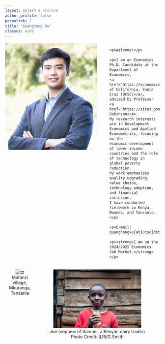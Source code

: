 ```yaml
---
layout: splash # archive
author_profile: false
permalink: /
title: "Guanghong Xu"
classes: wide
---
```


<div style="overflow: hidden;">
    <img src="/images/xgh.jpg" width="300" align="left" style="margin-right: 40px;" /> 

    <p>Welcome!</p>

    <p>I am an Economics Ph.D. Candidate at the Department of Economics, 
    <a href="https://economics.ucsc.edu/">University of California, Santa Cruz (UCSC)</a>, 
    advised by Professor <a href="https://sites.google.com/view/jmrtwo/home">Jonathan Robinson</a>. 
    My research interests are in Development Economics and Applied Econometrics, focusing on the 
    economic development of lower-income countries and the role of technology in global poverty reduction. 
    My work emphasizes quality upgrading, value chains, technology adoption, and financial inclusion. 
    I have conducted fieldwork in Kenya, Rwanda, and Tanzania.</p>

    <p>E-mail: guanghongxu[at]ucsc[dot]edu</p>

    <p><strong>I am on the 2024/2025 Economics Job Market.</strong></p>
</div>

<!-- Clear the floating image effect to avoid interference -->
<div style="clear: both;"></div>

<!-- Image section only below the text -->
<div style="display: flex; justify-content: space-around; margin-top: 20px;">
     <div style="text-align: center;">
         <img src="/images/tz2.jpeg" alt="tz" style="width: 80%;">
         <figcaption>Matanzi village, Mkuranga, Tanzania</figcaption>
     </div>
     <div style="text-align: center;">
         <img src="/images/Kenyamilk_small.jpg" alt="ke" style="width: 70%;">
         <figcaption>Joe (nephew of Samuel, a Kenyan dairy trader)</figcaption>
         <figcaption>Photo Credit: ILRI/G.Smith</figcaption>
     </div>
</div>







<!-----
layout: splash # archive
author_profile: false
permalink: /
title: "Guanghong Xu"
classes: wide
---

<img src="/images/xgh.jpg" width="300" align="left" style="display: block; margin-right: 40px;" /> 

Welcome! 

I am an Economics Ph.D. Candidate at the Department of Economics, [University of California, Santa Cruz (UCSC)](https://economics.ucsc.edu/), advised by Professor [Jonathan Robinson](https://sites.google.com/view/jmrtwo/home). My research interests are in Development Economics and Applied Econometrics, focusing on the economic development of lower-income countries and the role of technology in global poverty reduction. My work emphasizes quality upgrading, value chains, technology adoption, and financial inclusion. I have conducted fieldwork in Kenya, Rwanda, and Tanzania.

E-mail: guanghongxu[at]ucsc[dot]edu

**I am on the 2024/2025 Economics Job Market.**


<div style="display:flex">
     <div style="flex:1;padding-left:300px;">
				<img src="/images/tz2.jpeg" alt="tz" style="width:65%">
				<figcaption>Matanzi village, Mkuranga, Tanzania</figcaption>
     </div>
     <div style="flex:1;">
				<img src="/images/Kenyamilk_small.jpg" alt="ke" style="width:55%">
				<figcaption>Joe(nephew of Samuel, a Kenyan dairy trader)</figcaption>
				<figcaption>Photo Credit: ILRI/G.Smith</figcaption>
     </div>
</div>-->
